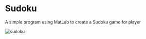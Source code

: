 # Sudoku
A simple program using MatLab to create a Sudoku game for player <br>

![sudoku](https://user-images.githubusercontent.com/26543302/37965689-976d3086-31ce-11e8-985e-598f636aae6a.PNG)
